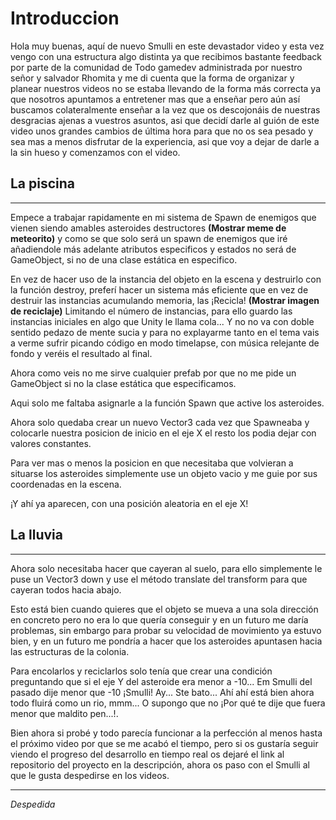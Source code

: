 # Introduccion

Hola muy buenas, aquí de nuevo Smulli en este devastador video y esta vez vengo con una estructura algo distinta ya que recibimos bastante feedback por parte de la comunidad de Todo gamedev administrada por nuestro señor y salvador Rhomita y me di cuenta que la forma de organizar y planear nuestros videos no se estaba llevando de la forma más correcta ya que nosotros apuntamos a entretener mas que a enseñar pero aún así buscamos colateralmente enseñar a la vez que os descojonáis de nuestras desgracias ajenas a vuestros asuntos, asi que decidí darle al guión de este video unos grandes cambios de última hora para que no os sea pesado y sea mas a menos disfrutar de la experiencia, asi que voy a dejar de darle a la sin hueso y comenzamos con el video.

## La piscina

---

Empece a trabajar rapidamente en mi sistema de Spawn de enemigos que vienen siendo amables asteroides destructores **(Mostrar meme de meteorito)** y como se que solo será un spawn de enemigos que iré añadiendole más adelante atributos especificos y estados no será de GameObject, si no de una clase estática en especifico.

En vez de hacer uso de la instancia del objeto en la escena y destruirlo con la función destroy, preferí hacer un sistema más eficiente que en vez de destruir las instancias acumulando memoria, las ¡Recicla! **(Mostrar imagen de reciclaje)** Limitando el número de instancias, para ello guardo las instancias iniciales en algo que Unity le llama cola... Y no no va con doble sentido pedazo de mente sucia y para no explayarme tanto en el tema vais a verme sufrir picando código en modo timelapse, con música relejante de fondo y veréis el resultado al final.

Ahora como veis no me sirve cualquier prefab por que no me pide un GameObject si no la clase estática que especificamos.


Aqui solo me faltaba asignarle a la función Spawn que active los asteroides.

Ahora solo quedaba crear un nuevo Vector3 cada vez que Spawneaba y colocarle nuestra posicion de inicio en el eje X el resto los podia dejar con valores constantes.

Para ver mas o menos la posicion en que necesitaba que volvieran a situarse los asteroides simplemente use un objeto vacio y me guie por sus coordenadas en la escena.

¡Y ahí ya aparecen, con una posición aleatoria en el eje X!

## La lluvia

---

Ahora solo necesitaba hacer que cayeran al suelo, para ello simplemente le puse un Vector3 down y use el método translate del transform para que cayeran todos hacia abajo.

Esto está bien cuando quieres que el objeto se mueva a una sola dirección en concreto pero no era lo que quería conseguir y en un futuro me daría problemas, sin embargo para probar su velocidad de movimiento ya estuvo bien, y en un futuro me pondría a hacer que los asteroides apuntasen hacia las estructuras de la colonia.

Para encolarlos y reciclarlos solo tenía que crear una condición preguntando que si el eje Y del asteroide era menor a -10... Em Smulli del pasado dije menor que -10 ¡Smulli! Ay... Ste bato... Ahí ahí está bien ahora todo fluirá como un rio, mmm... O supongo que no ¡Por qué te dije que fuera menor que maldito pen...!.

Bien ahora si probé y todo parecía funcionar a la perfección al menos hasta el próximo video por que se me acabó el tiempo, pero si os gustaría seguir viendo el progreso del desarrollo en tiempo real os dejaré el link al repositorio del proyecto en la descripción, ahora os paso con el Smulli al que le gusta despedirse en los videos.

---

*Despedida*








